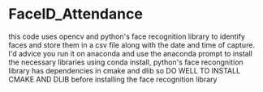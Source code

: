 # FaceID_Attendance
this code uses opencv and python's face recognition library to identify faces and store them in a csv file along with the date and time of capture. 
I'd advice you run it on anaconda and use the anaconda prompt to install the necessary libraries using conda install, python's face recongnition library has dependencies
in cmake and dlib so DO WELL TO INSTALL CMAKE AND DLIB before installing the face recognition library 
